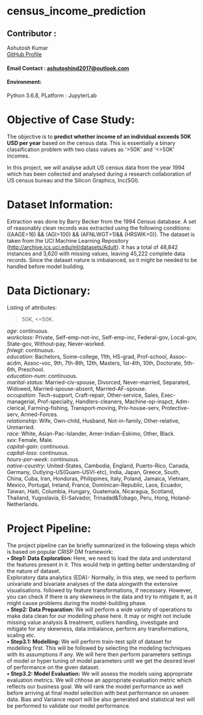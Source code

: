 # census_income_prediction


## Contributor :  
Ashutosh Kumar   
[GitHub Profile](https://github.com/Ashutosh27ind)    
#### Email Contact : ashutoshind2017@outlook.com  

#### Environment:   
Python 3.6.8, PLatform : JupyterLab

# Objective of Case Study:  
The objective is to **predict whether income of an individual exceeds 50K USD per year** based on the census data. This is essentially a binary classification problem with two class values as '>50K' and '<=50K' incomes.  

In this project, we will analyse adult US census data from the year 1994 which has been collected and analysed during a research collaboration of US census bureau and the Silicon Graphics, Inc(SGI).   


# Dataset Information:  
Extraction was done by Barry Becker from the 1994 Census database. A set of reasonably clean records was extracted using the following conditions: ((AAGE>16) && (AGI>100) && (AFNLWGT>1)&& (HRSWK>0)).
The dataset is taken from the UCI Machine Learning Repository (http://archive.ics.uci.edu/ml/datasets/Adult). It has a total of 48,842 instances and 3,620 with missing values, leaving 45,222 complete data records. Since the dataset nature is imbalanced, so it might be needed to be handled before model building.

# Data Dictionary:  
Listing of attributes:

>50K, <=50K.
  
*age*: continuous.  
*workclass*: Private, Self-emp-not-inc, Self-emp-inc, Federal-gov, Local-gov, State-gov, Without-pay, Never-worked.  
*fnlwgt*: continuous.  
*education*: Bachelors, Some-college, 11th, HS-grad, Prof-school, Assoc-acdm, Assoc-voc, 9th, 7th-8th, 12th, Masters, 1st-4th, 10th, Doctorate, 5th-6th, Preschool.  
*education-num*: continuous.  
*marital-status*: Married-civ-spouse, Divorced, Never-married, Separated, Widowed, Married-spouse-absent, Married-AF-spouse.  
*occupation*: Tech-support, Craft-repair, Other-service, Sales, Exec-managerial, Prof-specialty, Handlers-cleaners, Machine-op-inspct, Adm-clerical, Farming-fishing, Transport-moving, Priv-house-serv, Protective-serv, Armed-Forces.  
*relationship*: Wife, Own-child, Husband, Not-in-family, Other-relative, Unmarried.  
*race*: White, Asian-Pac-Islander, Amer-Indian-Eskimo, Other, Black.  
*sex*: Female, Male.  
*capital-gain*: continuous.  
*capital-loss*: continuous.  
*hours-per-week*: continuous.  
*native-country*: United-States, Cambodia, England, Puerto-Rico, Canada, Germany, Outlying-US(Guam-USVI-etc), India, Japan, Greece, South, China, Cuba, Iran, Honduras, Philippines, Italy, Poland, Jamaica, Vietnam, Mexico, Portugal, Ireland, France, Dominican-Republic, Laos, Ecuador, Taiwan, Haiti, Columbia, Hungary, Guatemala, Nicaragua, Scotland, Thailand, Yugoslavia, El-Salvador, Trinadad&Tobago, Peru, Hong, Holand-Netherlands.  
  
# Project Pipeline:  

The project pipeline can be briefly summarized in the following steps which is based on popular CRISP DM framework:    
**•	Step1: Data Exploration:** Here, we need to load the data and understand the features present in it. This would help in getting better understanding of the nature of dataset.  
Exploratory data analytics (EDA)- Normally, in this step, we need to perform univariate and bivariate analyses of the data alongwith the extensive visualisations. followed by feature transformations, if necessary. However, you can check if there is any skewness in the data and try to mitigate it, as it might cause problems during the model-building phase.  
**•	Step2: Data Preparation:** We will perform a wide variety of operations to make data clean for our modelling phase here. It may or might not include missing value analysis & treatment, outliers handling, investigate and mitigate for any skewness, data imbalance, perform any transformations, scaling etc.   
**•	Step3.1: Modelling:** We will perform train-test split of dataset for modelling first. This will be followed by selecting the modeling techniques with its assumptions if any. We will here then perform parameters settings of model or hyper tuning of model parameters until we get the desired level of performance on the given dataset.  
**•	Step3.2: Model Evaluation:** We will assess the models using appropriate evaluation metrics. We will chhose an appropriate evaluation metric which reflects our business goal. We will rank the model performance as well before arriving at final model selection with best performance on unseen data. Bias and Variance report will be also generated and statistical test will be performed to validate our model performance. 
